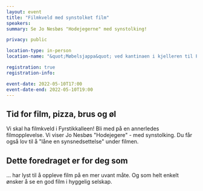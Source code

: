 ```yaml
---
layout: event
title: "Filmkveld med synstolket film"
speakers:
summary: Se Jo Nesbøs "Hodejegerne" med synstolking!

privacy: public 

location-type: in-person
location-name: "&quot;Møbelsjappa&quot; ved kantinaen i kjelleren til Fyrstikkalléen 1"

registration: true
registration-info:

event-date: 2022-05-10T17:00
event-date-end: 2022-05-10T19:00
---
```

## Tid for film, pizza, brus og øl
Vi skal ha filmkveld i Fyrstikkalleen! Bli med på en annerledes filmopplevelse. Vi viser Jo Nesbøs "Hodejegere" - med synstolking. Du får også lov til å "låne en synsnedsettelse" under filmen.

## Dette foredraget er for deg som
... har lyst til å oppleve film på en mer uvant måte. Og som helt enkelt ønsker å se en god film i hyggelig selskap.

